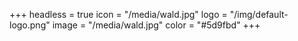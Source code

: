 +++
headless = true
icon = "/media/wald.jpg"
logo = "/img/default-logo.png"
image = "/media/wald.jpg"
color = "#5d9fbd"
+++

